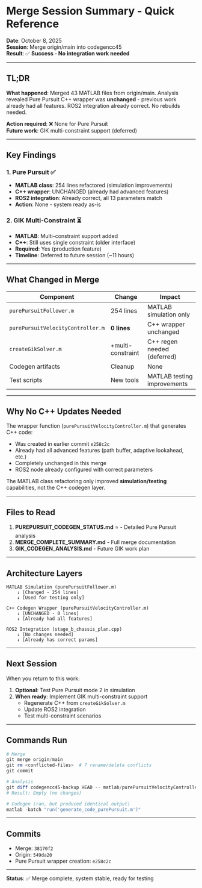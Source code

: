 # Merge Session Summary - Quick Reference

**Date**: October 8, 2025  
**Session**: Merge origin/main into codegencc45  
**Result**: ✅ **Success - No integration work needed**

---

## TL;DR

**What happened**: Merged 43 MATLAB files from origin/main. Analysis revealed Pure Pursuit C++ wrapper was **unchanged** - previous work already had all features. ROS2 integration already correct. No rebuilds needed.

**Action required**: ❌ None for Pure Pursuit  
**Future work**: GIK multi-constraint support (deferred)

---

## Key Findings

### 1. Pure Pursuit ✅
- **MATLAB class**: 254 lines refactored (simulation improvements)
- **C++ wrapper**: UNCHANGED (already had advanced features)
- **ROS2 integration**: Already correct, all 13 parameters match
- **Action**: None - system ready as-is

### 2. GIK Multi-Constraint ⏳
- **MATLAB**: Multi-constraint support added
- **C++**: Still uses single constraint (older interface)
- **Required**: Yes (production feature)
- **Timeline**: Deferred to future session (~11 hours)

---

## What Changed in Merge

| Component | Change | Impact |
|-----------|--------|--------|
| `purePursuitFollower.m` | 254 lines | MATLAB simulation only |
| `purePursuitVelocityController.m` | **0 lines** | C++ wrapper unchanged |
| `createGikSolver.m` | +multi-constraint | C++ regen needed (deferred) |
| Codegen artifacts | Cleanup | None |
| Test scripts | New tools | MATLAB testing improvements |

---

## Why No C++ Updates Needed

The wrapper function (`purePursuitVelocityController.m`) that generates C++ code:
- Was created in earlier commit `e258c2c` 
- Already had all advanced features (path buffer, adaptive lookahead, etc.)
- Completely unchanged in this merge
- ROS2 node already configured with correct parameters

The MATLAB class refactoring only improved **simulation/testing** capabilities, not the C++ codegen layer.

---

## Files to Read

1. **PUREPURSUIT_CODEGEN_STATUS.md** ⭐ - Detailed Pure Pursuit analysis
2. **MERGE_COMPLETE_SUMMARY.md** - Full merge documentation
3. **GIK_CODEGEN_ANALYSIS.md** - Future GIK work plan

---

## Architecture Layers

```
MATLAB Simulation (purePursuitFollower.m)
    ↓ [Changed - 254 lines]
    ↓ [Used for testing only]
    
C++ Codegen Wrapper (purePursuitVelocityController.m)
    ↓ [UNCHANGED - 0 lines]
    ↓ [Already had all features]
    
ROS2 Integration (stage_b_chassis_plan.cpp)
    ↓ [No changes needed]
    ↓ [Already has correct params]
```

---

## Next Session

When you return to this work:

1. **Optional**: Test Pure Pursuit mode 2 in simulation
2. **When ready**: Implement GIK multi-constraint support
   - Regenerate C++ from `createGikSolver.m`
   - Update ROS2 integration
   - Test multi-constraint scenarios

---

## Commands Run

```powershell
# Merge
git merge origin/main
git rm <conflicted-files>  # 7 rename/delete conflicts
git commit

# Analysis
git diff codegencc45-backup HEAD -- matlab/purePursuitVelocityController.m
# Result: Empty (no changes)

# Codegen (ran, but produced identical output)
matlab -batch "run('generate_code_purePursuit.m')"
```

---

## Commits

- Merge: `38170f2`
- Origin: `549da20`
- Pure Pursuit wrapper creation: `e258c2c`

---

**Status**: ✅ Merge complete, system stable, ready for testing
